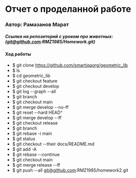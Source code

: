 # Отчет о проделанной работе
### Автор: Рамазанов Марат

##### Ссылка на репозиторий с уроком про животных: (git@github.com:RMZ1985/Homework.git)

#### Ход работы
* $ git clone https://github.com/smartiqaorg/geometric_lib 
* $ ls 
* $ cd geometric_lib 
* $ git checkout feature 
* $ git checkout develop 
* $ git log --graph --all 
* $ git branch 
* $ git checkout main 
* $ git merge develop --no-ff 
* $ git reset --hard HEAD^ 
* $ git merge develop --ff 
* $ git checkout release 
* $ git branch 
* $ git rebase -i main 
* $ git status 
* $ git checkout --their docs/README.md 
* $ git add -A 
* $ git rebase --continue 
* $ git checkout main 
* $ git merge release --ff 
* $ git push --all git@github.com:RMZ1985/homework2.git
